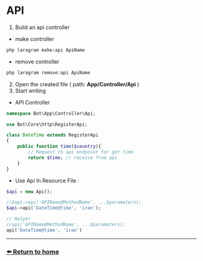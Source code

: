 # API

1. Build an api controller
* make controller
```bash
php laragram make:api ApiName
```
* remove controller
```bash
php laragram remove:api ApiName
```

2. Open the created file ( path: **App/Controller/Api** )
3. Start writing

* API Controller
```php
namespace Bot\App\Controller\Api;

use Bot\Core\http\RegisterApi;

class DateTime extends RegisterApi
{
    public function time($country){
        // Request to api endpoint for get time
        return $time; // receive from api
    }
}
```

* Use Api In Resource File :
```php
$api = new Api();

//$api->api('APIName@MethodName', ...$parameters);
$api->api('DateTime@time', 'iran');

// Helper 
//api('APIName@MethodName', ...$parameters);
api('DateTime@time', 'iran')
```
---
### [⬅️ Return to home](https://github.com/laraXgram/Document/blob/v1.10/readme.md)
